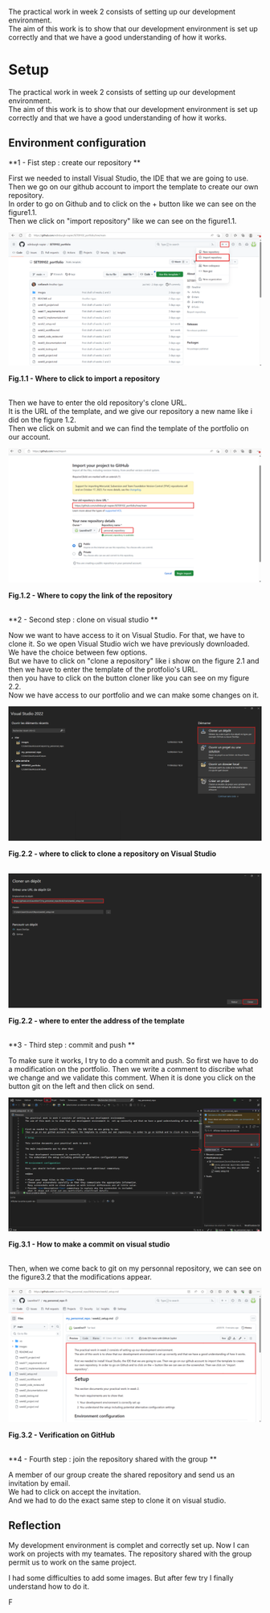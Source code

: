 The practical work in week 2 consists of setting up our development environment.  
The aim of this work is to show that our development environment is  set up correctly and that we have a good understanding of how it works.


# Setup

The practical work in week 2 consists of setting up our development environment. <br> 
The aim of this work is to show that our development environment is  set up correctly and that we have a good understanding of how it works.<br>


## Environment configuration

**1 - Fist step : create our repository **<br>

First we needed to install Visual Studio, the IDE that we are going to use.<br>
Then we go on our github account to import the template to create our own repository.<br>
In order to go on Github and to click on the + button like we can see on the figure1.1. <br>
Then we click on "import repository" like we can see on the figure1.1. <br>


![screenshot 1](images/import_repository.png)
<figcaption><b>Fig.1.1 - Where to click to import a repository</b></figcaption><br>

Then we have to enter the old repository's clone URL.<br>
It is the URL of the template, and we give our repository a new name like i did on the figure 1.2. <br>
Then we click on submit and we can find the template of the portfolio on our account.<br>

![screenshot 2](images/import_repository2.png)
<figcaption><b>Fig.1.2 - Where to copy the link of the repository</b></figcaption><br>

**2 - Second step : clone on visual studio **<br>

Now we want to have access to it on Visual Studio. For that, we have to clone it.
So we open Visual Studio wich we have previously downloaded. We have the choice between few options. <br>
But we have to click on "clone a repository" like i show on the figure 2.1 and then we have to enter the template of the protfolio's URL.<br>
then you have to click on the button cloner like you can see on my figure 2.2.<br>
Now we have access to our portfolio and we can make some changes on it. <br>

![screenshot 3](images/cloner_un_depot.png)
<figcaption><b>Fig.2.2 - where to click to clone a repository on Visual Studio</b></figcaption><br>

![screenshot 4](images/cloner_un_depot2.png)
<figcaption><b>Fig.2.2 - where to enter the address of the template</b></figcaption><br>

**3 - Third step : commit and push **<br>

To make sure it works, I try to do a commit and push. So first we have to do a modification on the portfolio.
Then we write a comment to discribe what we change and we validate this comment. 
When it is done you click on the button git on the left and then click on send. <br>

![screenshot 5](images/commentaires.png)
<figcaption><b>Fig.3.1 - How to make a commit on visual studio</b></figcaption><br>


Then, when we come back to git on my personnal repository, we can see on the figure3.2 that the modifications appear.<br> 

![screenshot 6](images/modif_sur_git.png)
<figcaption><b>Fig.3.2 - Verification on GitHub</b></figcaption><br>

**4 - Fourth step : join the repository shared with the group **<br>

A member of our group create the shared repository and send us an invitation by email. <br>
We had to click on accept the invitation. <br>
And we had to do the exact same step to clone it on visual studio. <br>


## Reflection

My development environment is complet and correctly set up.
Now I can work on projects with my teamates.
The repository shared with the group permit us to work on the same project.

I had some difficulties to add some images. But after few try I finally understand how to do it. 

F



